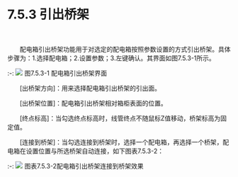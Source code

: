 # 7.5.3 引出桥架
<br/>

&emsp;&emsp;配电箱引出桥架功能用于对选定的配电箱按照参数设置的方式引出桥架。具体步骤为：1.选择配电箱；2.设置参数；3.左键确认。其界面如图7.5.3\-1所示。

:-: ![](images/425.png)
图7.5.3\-1 配电箱引出桥架界面

&emsp;&emsp;\[出桥架方向\]：用来选择配电箱引出桥架的引出面。

&emsp;&emsp;\[出桥架位置\]：配电箱引出桥架相对箱柜表面的位置。

&emsp;&emsp;\[终点标高\]：当勾选终点标高时，线管终点不随鼠标Z值移动，桥架标高为固定值。

&emsp;&emsp;\[连接到桥架\]：当勾选连接到桥架时，选择一个配电箱，再选择一个桥架，配电箱在设置位置与所选桥架自动连接，如下图表7.5.3\-2：

:-: ![](images/426.png)
图表7.5.3\-2配电箱引出桥架连接到桥架效果